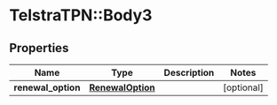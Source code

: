 # TelstraTPN::Body3

## Properties
Name | Type | Description | Notes
------------ | ------------- | ------------- | -------------
**renewal_option** | [**RenewalOption**](RenewalOption.md) |  | [optional] 


